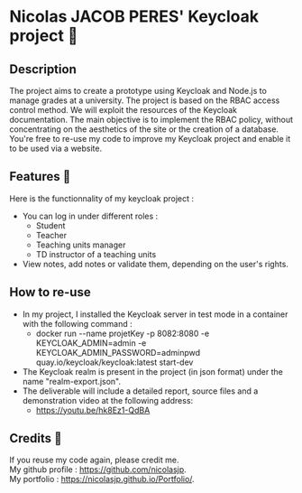 # Nicolas JACOB PERES' Keycloak project 🔐

## Description 
The project aims to create a prototype using Keycloak and Node.js to manage grades at a university. 
The project is based on the RBAC access control method. We will exploit the resources of the Keycloak documentation.
The main objective is to implement the RBAC policy, without concentrating on the aesthetics of the site or the creation of a database.\
You're free to re-use my code to improve my Keycloak project and enable it to be used via a website.

## Features 👀
Here is the functionnality of my keycloak project :
- You can log in under different roles :
    - Student
    - Teacher
    - Teaching units manager
    - TD instructor of a teaching units
- View notes, add notes or validate them, depending on the user's rights.

## How to re-use
- In my project, I installed the Keycloak server in test mode in a container with the following command : 
    - docker run --name projetKey -p 8082:8080 -e KEYCLOAK_ADMIN=admin -e KEYCLOAK_ADMIN_PASSWORD=adminpwd quay.io/keycloak/keycloak:latest start-dev
- The Keycloak realm is present in the project (in json format) under the name "realm-export.json".
- The deliverable will include a detailed report, source files and a demonstration video at the following address: 
    - https://youtu.be/hk8Ez1-QdBA

## Credits 🤝
If you reuse my code again, please credit me.\
My github profile : https://github.com/nicolasjp. \
My portfolio : https://nicolasjp.github.io/Portfolio/.